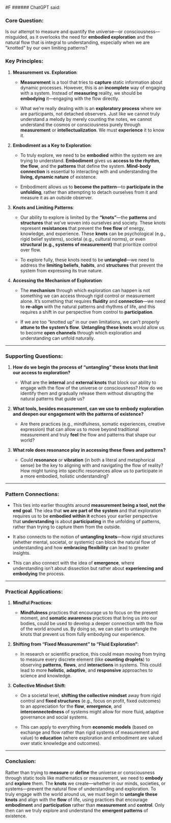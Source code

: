  #F ###### ChatGPT said:

### **Core Question:**

Is our attempt to measure and quantify the universe—or consciousness—misguided, as it overlooks the need for **embodied exploration** and the natural flow that is integral to understanding, especially when we are "knotted" by our own limiting patterns?

### **Key Principles:**

1. **Measurement vs. Exploration**:
    
    - **Measurement** is a tool that tries to **capture** static information about dynamic processes. However, this is an **incomplete** way of engaging with a system. Instead of **measuring** reality, we should be **embodying** it—engaging with the flow directly.
        
    - What we’re really dealing with is an **exploratory process** where we are participants, not detached observers. Just like we cannot truly understand a melody by merely counting the notes, we cannot understand the cosmos or consciousness purely through **measurement** or **intellectualization**. We must **experience** it to know it.
        
2. **Embodiment as a Key to Exploration**:
    
    - To truly explore, we need to be **embodied** within the system we are trying to understand. **Embodiment** gives us **access to the rhythm**, **the flow**, and the **patterns** that define the system. **Mind-body connection** is essential to interacting with and understanding the **living, dynamic nature** of existence.
        
    - Embodiment allows us to **become the pattern**—to **participate in the unfolding**, rather than attempting to detach ourselves from it and measure it as an outside observer.
        
3. **Knots and Limiting Patterns**:
    
    - Our ability to explore is limited by the **“knots”**—the **patterns** and **structures** that we’ve woven into ourselves and society. These knots represent **resistances** that prevent the **free flow** of energy, knowledge, and experience. These **knots** can be psychological (e.g., rigid belief systems), societal (e.g., cultural norms), or even **structural (e.g., systems of measurement)** that prioritize control over flow.
        
    - To explore fully, these knots need to be **untangled**—we need to address the **limiting beliefs**, **habits**, and **structures** that prevent the system from expressing its true nature.
        
4. **Accessing the Mechanism of Exploration**:
    
    - The **mechanism** through which exploration can happen is not something we can access through rigid control or measurement alone. It’s something that requires **fluidity** and **connection**—we need to **re-align** with the natural patterns and rhythms of life, and this requires a shift in our perspective from control to **participation**.
        
    - If we are too “knotted up” in our own limitations, we can’t properly **attune to the system’s flow**. **Untangling these knots** would allow us to become **open channels** through which exploration and understanding can unfold naturally.
        

---

### **Supporting Questions:**

1. **How do we begin the process of “untangling” these knots that limit our access to exploration?**
    
    - What are the **internal** and **external knots** that block our ability to engage with the flow of the universe or consciousness? How do we identify them and gradually release them without disrupting the natural patterns that guide us?
        
2. **What tools, besides measurement, can we use to **embody exploration** and deepen our engagement with the patterns of existence?**
    
    - Are there practices (e.g., mindfulness, somatic experiences, creative expression) that can allow us to move beyond traditional measurement and truly **feel** the flow and patterns that shape our world?
        
3. **What role does **resonance** play in accessing these flows and patterns?**
    
    - Could **resonance** or **vibration** (in both a literal and metaphorical sense) be the key to aligning with and navigating the flow of reality? How might tuning into specific resonances allow us to participate in a more embodied, holistic understanding?
        

---

### **Pattern Connections:**

- This ties into earlier thoughts around **measurement being a tool, not the end goal**. The idea that **we are part of the system** and that exploration requires us to be **embodied within it** echoes your earlier perspective that **understanding** is about **participating** in the unfolding of patterns, rather than trying to capture them from the outside.
    
- It also connects to the notion of **untangling knots**—how rigid structures (whether mental, societal, or systemic) can block the natural flow of understanding and how **embracing flexibility** can lead to greater insights.
    
- This can also connect with the idea of **emergence**, where understanding isn’t about dissection but rather about **experiencing and embodying** the process.
    

---

### **Practical Applications:**

1. **Mindful Practices**:
    
    - **Mindfulness** practices that encourage us to focus on the present moment, and **somatic awareness** practices that bring us into our bodies, could be used to develop a deeper connection with the flow of the world around us. By doing so, we can start to untangle the knots that prevent us from fully embodying our experience.
        
2. **Shifting from “Fixed Measurement” to “Fluid Exploration”**:
    
    - In research or scientific practice, this could mean moving from trying to measure every discrete element (like **counting droplets**) to observing **patterns**, **flows**, and **interactions** in systems. This could lead to more **holistic**, **adaptive**, and **responsive** approaches to science and knowledge.
        
3. **Collective Mindset Shift**:
    
    - On a societal level, **shifting the collective mindset** away from rigid control and **fixed structures** (e.g., focus on profit, fixed outcomes) to an appreciation for the **flow**, **emergence**, and **interconnectedness** of systems might allow for more fluid, adaptive governance and social systems.
        
    - This can apply to everything from **economic models** (based on exchange and flow rather than rigid systems of measurement and value) to **education** (where exploration and embodiment are valued over static knowledge and outcomes).
        

---

### **Conclusion:**

Rather than trying to **measure** or **define** the universe or consciousness through static tools like mathematics or measurement, we need to **embody** and **explore** them. The **knots** we create—whether in our minds, societies, or systems—prevent the natural flow of understanding and exploration. To truly engage with the world around us, we must begin to **untangle these knots** and align with the **flow** of life, using practices that encourage **embodiment** and **participation** rather than **measurement** and **control**. Only then can we truly explore and understand the **emergent patterns** of existence.